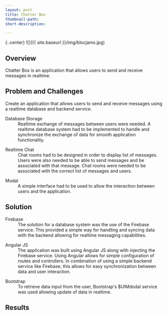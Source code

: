 ```yaml
---
layout: post
title: Chatter Box
thumbnail-path:
short-description:

---
```


{:.center}
![]({{ site.baseurl }}/img/blocjams.jpg)

## Overview

Chatter Box is an application that allows users to send and receive messages in realtime.

## Problem and Challenges

Create an application that allows users to send and receive messages using a realtime database and backend service.

<div class="checkbox col3">
  <dl class="row col-md-4">
      <dt class="info-col">Database Storage</dt>
        <dd>
        Realtime exchange of messages between users were needed. A realtime database system had to be implemented to handle and synchronize the exchange of data for smooth application functionality.
        </dd>
  </dl>
  <dl class="row col-md-4">
      <dt class="info-col">Realtime Chat</dt>
        <dd>
          Chat rooms had to be designed in order to display list of messages. Users were also needed to be able to send messages and be associated with that message. Chat rooms were needed to be associated with the correct list of messages and users.  
        </dd>
  </dl>
  <dl class="row col-md-4">
      <dt class="info-col">Modal</dt>
        <dd>
          A simple interface had to be used to allow the interaction between users and the application.
        </dd>
  </dl>
</div>

## Solution

<div class="checkbox col3">
  <dl class="row col-md-4">
      <dt class="info-col">Firebase</dt>
        <dd>
          The solution for a database system was the use of the Firebase service. This provided a simple way for handling and syncing data with the backend allowing for realtime messaging capabilities.  
        </dd>
  </dl>
  <dl class="row col-md-4">
      <dt class="info-col">Angular JS</dt>
        <dd>
          The application was built using Angular JS along with injecting the Firebase service. Using Angular allows for simple configuration of routes and controllers. In combination of using a simple backend service like Firebase, this allows for easy synchronization between data and user interaction.
        </dd>
  </dl>
  <dl class="row col-md-4">
      <dt class="info-col">Bootstrap</dt>
        <dd>
          To retrieve data input from the user, Bootstrap's $UIMdodal service was used allowing update of data in realtime.  
        </dd>
  </dl>
</div>

## Results
